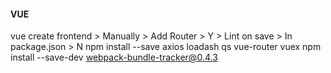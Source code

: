 

#### VUE
vue create frontend > Manually > Add Router > Y > Lint on save > In package.json > N
npm install --save axios loadash qs vue-router vuex 
npm install --save-dev webpack-bundle-tracker@0.4.3    



